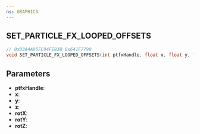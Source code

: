 ```yaml
---
ns: GRAPHICS
---
```

## SET_PARTICLE_FX_LOOPED_OFFSETS

```c
// 0xD3A4A95FC94FE83B 0x641F7790
void SET_PARTICLE_FX_LOOPED_OFFSETS(int ptfxHandle, float x, float y, float z, float rotX, float rotY, float rotZ);
```

## Parameters
* **ptfxHandle**:
* **x**:
* **y**:
* **z**:
* **rotX**:
* **rotY**:
* **rotZ**:
